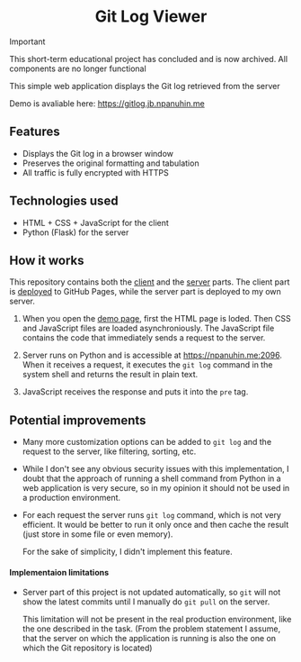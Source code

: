 <h1 align="center">Git Log Viewer</h1>

> [!IMPORTANT]
> This short-term educational project has concluded and is now archived. All components are no longer functional

This simple web application displays the Git log retrieved from the server

Demo is avaliable here: https://gitlog.jb.npanuhin.me

## Features

- Displays the Git log in a browser window
- Preserves the original formatting and tabulation
- All traffic is fully encrypted with HTTPS

## Technologies used

- HTML + CSS + JavaScript for the client
- Python (Flask) for the server

## How it works

This repository contains both the [client](client) and the [server](server) parts. The client part is [deployed](https://github.com/npanuhin/edu-Git-log-server/actions/workflows/pages.yml) to GitHub Pages, while the server part is deployed to my own server.

1) When you open the [demo page](https://gitlog.jb.npanuhin.me), first the HTML page is loded. Then CSS and JavaScript files are loaded asynchroniously. The JavaScript file contains the code that immediately sends a request to the server.

2) Server runs on Python and is accessible at https://npanuhin.me:2096. When it receives a request, it executes the `git log` command in the system shell and returns the result in plain text.

3) JavaScript receives the response and puts it into the `pre` tag.

## Potential improvements

- Many more customization options can be added to `git log` and the request to the server, like filtering, sorting, etc.

- While I don't see any obvious security issues with this implementation, I doubt that the approach of running a shell command from Python in a web application is very secure, so in my opinion it should not be used in a production environment.

- For each request the server runs `git log` command, which is not very efficient. It would be better to run it only once and then cache the result (just store in some file or even memory).

   For the sake of simplicity, I didn't implement this feature.

#### Implementaion limitations

- Server part of this project is not updated automatically, so `git` will not show the latest commits until I manually do `git pull` on the server.

   This limitation will not be present in the real production environment, like the one described in the task. (From the problem statement I assume, that the server on which the application is running is also the one on which the Git repository is located)
